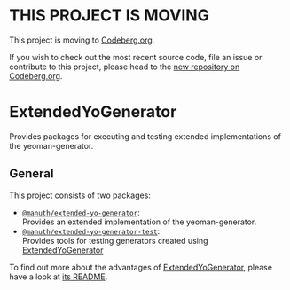 # THIS PROJECT IS MOVING
This project is moving to [Codeberg.org](https://codeberg.org).

If you wish to check out the most recent source code, file an issue or contribute to this project, please head to the [new repository on Codeberg.org](https://codeberg.org/lordgizmo/ExtendedYoGenerator).

# ExtendedYoGenerator
Provides packages for executing and testing extended implementations of the yeoman-generator.

## General
This project consists of two packages:
  * [`@manuth/extended-yo-generator`][ExtendedYoGenerator]:  
    Provides an extended implementation of the yeoman-generator.
  * [`@manuth/extended-yo-generator-test`][ExtendedYoGeneratorTest]:  
    Provides tools for testing generators created using [ExtendedYoGenerator]

To find out more about the advantages of [ExtendedYoGenerator], please have a look at [its README][ExtendedYoGenerator].

<!--- References -->
[ExtendedYoGenerator]:      ./packages/extended-yo-generator
[ExtendedYoGeneratorTest]:  ./packages/extended-yo-generator-test
